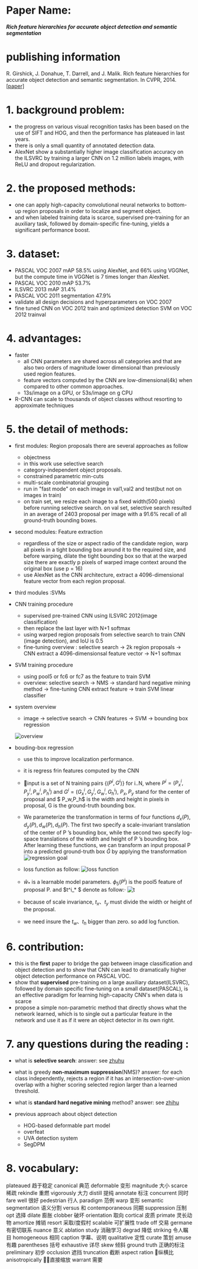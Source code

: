 
# Paper Name:
**_Rich feature hierarchies for accurate object detection and semantic segmentation_**

# publishing information
R. Girshick, J. Donahue, T. Darrell, and J. Malik. Rich feature hierarchies for accurate object detection
and semantic segmentation. In CVPR, 2014.
[[paper]](https://www.cv-foundation.org/openaccess/content_cvpr_2014/html/Girshick_Rich_Feature_Hierarchies_2014_CVPR_paper.html)

# 1. background problem:
  * the progress on various visual recognition tasks has been based on the use of SIFT and HOG, and then the performance has plateaued in last years.
  * there is only a small quantity of annotated detection data.
  * AlexNet show a substantially higher image classification accuracy on the ILSVRC by training a larger CNN on 1.2 million labels images, with ReLU and dropout regularization.

# 2. the proposed methods:
  * one can apply high-capacity convolutional neural networks to bottom-up region proposals in order to localize and segment object.
  * and when labeled training data is scarce, supervised  pre-training for an auxiliary task, followed by domain-specific fine-tuning, yields a significant performance boost.

# 3. dataset:
  * PASCAL VOC 2007 mAP 58.5% using AlexNet, and 66% using VGGNet, but the compute time in VGGNet is 7 times longer than AlexNet.
  * PASCAL VOC 2010 mAP 53.7%
  * ILSVRC 2013 mAP 31.4%
  * PASCAL VOC 2011 segmentation 47.9% 
  * validate all design decisions and hyperparameters on VOC 2007
  * fine tuned CNN on VOC 2012 train and optimized detection SVM on VOC 2012 trainval

# 4. advantages:
  * faster 
    * all CNN parameters are shared across all categories and that are also two orders of magnitude lower dimensional than previously used region features.
    * feature vectors computed by the CNN are low-dimensional(4k) when compared to other common approaches.
    * 13s/image on a GPU, or 53s/image on g CPU
  * R-CNN can scale to thousands of object classes without resorting to approximate techniques

# 5. the detail of methods:
  * first modules: Region proposals there are several approaches as follow
    * objectness
    * in this work use selective search 
    * category-independent object proposals.
    * constrained parametric min-cuts
    * multi-scale combinatorial grouping 
    * run in "fast mode" on each image in val1,val2 and test(but not on images in train)
    * on train set, we resize each image to a fixed width(500 pixels) before running selective search. on val set, selective search resulted in an average of 2403 proposal per image with a 91.6% recall of all ground-truth bounding boxes.

  * second modules: Feature extraction
    * regardless of the size or aspect radio of the candidate region, warp all pixels in a tight bounding box around it to the required size, and before warping, dilate the tight bounding box so that at the warped size there are exactly p pixels of warped image context around the original box (use p = 16)
    * use AlexNet as the CNN architecture, extract a 4096-dimensional feature vector from each region proposal.

  * third modules :SVMs

  * CNN training procedure
    * supervised pre-trained CNN using ILSVRC 2012(image classification)
    * then replace the last layer with N+1 softmax
    * using warped region proposals from selective search to train CNN (image detection), and IoU is 0.5
    * fine-tuning overview : selective search -> 2k region proposals -> CNN extract a 4096-dimensionsal feature vector -> N+1 softmax 
  * SVM training procedure
    * using pool5 or fc6 or fc7 as the feature to train SVM
    * overview: selective search -> NMS -> standard hard negative mining method -> fine-tuning CNN extract feature -> train SVM linear classifier 

  * system overview
    *  image -> selective search -> CNN features -> SVM -> bounding box regression 

    ![overview](./images/R-CNN-overview.jpg)<br/>

  * bouding-box regression
    * use this to improve localization performance.
    * it is regress frin features computed by the CNN
    * input is a set of N training pairs {($P^i , G^i$)} for i..N, where $P^i = (P^i_x, P^i_y, P^i_w, P^i_h)$ and $G^i = (G^i_x, G^i_y, G^i_w, G^i_h)$, $P_x, P_y$ stand for the center of proposal and $ P_w,P_h$ is the width and height in pixels in proposal, G is the ground-truth bounding box. 
    * We parameterize the transformation in terms of four functions $d_x(P), d_y(P), d_w(P), d_h(P)$. The first two specify a scale-invariant translation of the center of P ’s bounding box, while the second two specify log-space translations of the width and height of P ’s bounding box. After learning these functions, we can transform an input proposal P into a predicted ground-truth box $\hat{G}$ by applying the transformation
    ![regression goal](./images/Boundingbox-regression-goal.jpg)<br/>    
    
    * loss function as follow:
    ![loss function](./images/Boundingbox-regression-loss.jpg)<br/>
    * $\hat{w}_*$ is a learnable model parameters.
    $\phi_5(P^i)$ is the pool5 feature of proposal P.
    and $t^i_* $ denote as follow:·
    ![t](./images/Boundingbox-regression-t.jpg)<br/>
    
    * because of scale invariance, $t_x、t_y$ must divide the width or height of the proposal.
    * we need insure the $t_w 、t_h$ bigger than zero. so add log function.

# 6. contribution:
  * this is the **first** paper to bridge the gap between image classification and object detection and to show that CNN can lead to dramatically higher object detection performance on PASCAL VOC.
  * show that **supervised** pre-training on a large auxiliary dataset(ILSVRC), followed by domain specific fine-tuning on a small dataset(PASCAL), is an effective paradigm for learning high-capacity CNN's when data is scarce
  * propose a simple non-parametric method that directly shows what the network learned, which is to single out a particular feature in the network and use it as if it were an object detector in its own right.

# 7. any questions during the reading :
  * what is **selective search**:
    answer: see [zhuhu](https://zhuanlan.zhihu.com/p/27467369)

  * what is greedy **non-maximum suppression**(NMS)?
    answer: for each class independently, rejects a region if it has an intersection-over-union overlap with a higher scoring selected region larger than a learned threshold.

  * what is **standard hard negative mining** method?
    answer: see [zhihu](https://www.zhihu.com/question/46292829)

  * previous approach about object detection
    * HOG-based deformable part model
    * overfeat
    * UVA detection system
    * SegDPM

# 8. vocabulary:
plateaued 趋于稳定
canonical 典范
deformable 变形
magnitude 大小
scarce 稀疏
rekindle 重燃
vigorously 大力
distill 提纯
annotate 标注
concurrent 同时
fare well 很好
pedestrian 行人
paradigm 范例
warp 变形
semantic segmentation 语义分割
versus 和
contemporaneous 同期
suppression 压制
opt 选择
dilate 膨胀
clobber 破坏
orientation 取向
cortical 皮质
primate 灵长动物
amortize 摊销
resort 采取/度假村
scalable 可扩展性
trade off 交易
germane 有密切联系
nuance 意义
ablation study 消融学习
degrad 降低
striking 令人瞩目
homogeneous 相同
caption 字幕、说明
qualitative 定性
curate 策划
amuse 有趣
parentheses 括号
exhaustive 详尽
skew 倾斜
ground truth 正确的标注
preliminary 初步
occlusion 遮挡
truncation 截断
aspect ration 纵横比
anisotropically 直接缩放
warrant 需要
